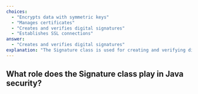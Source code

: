 ```yaml
---
choices:
  - "Encrypts data with symmetric keys"
  - "Manages certificates"
  - "Creates and verifies digital signatures"
  - "Establishes SSL connections"
answer:
  - "Creates and verifies digital signatures"
explanation: "The Signature class is used for creating and verifying digital signatures."
---
```


## What role does the Signature class play in Java security?
